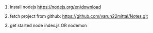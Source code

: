 1. install nodejs 
https://nodejs.org/en/download

2. fetch project from github:
https://github.com/varun22mittal/Notes.git


2. get started
node index.js  OR nodemon

